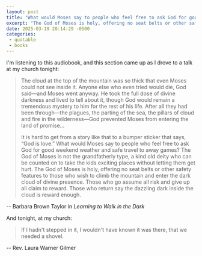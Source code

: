```yaml
---
layout: post
title: "What would Moses say to people who feel free to ask God for good weekend weather"
excerpt: "The God of Moses is holy, offering no seat belts or other safety features to those who wish to climb the mountain and enter the dark cloud of divine presence. Those who go assume all risk and give up all claim to reward."
date: 2025-03-19 20:14:29 -0500
categories: 
 - quotable
 - books
---
```


I'm listening to this audiobook, and this section came up as I drove to a talk at my church tonight:

> The cloud at the top of the mountain was so thick that even Moses could not see inside it. Anyone else who even tried would die, God said—and Moses went anyway. He took the full dose of divine darkness and lived to tell about it, though God would remain a tremendous mystery to him for the rest of his life. After all they had been through—the plagues, the parting of the sea, the pillars of cloud and fire in the wilderness—God prevented Moses from entering the land of promise...
>
> It is hard to get from a story like that to a bumper sticker that says, “God is love.” What would Moses say to people who feel free to ask God for good weekend weather and safe travel to away games? The God of Moses is not the grandfatherly type, a kind old deity who can be counted on to take the kids exciting places without letting them get hurt. The God of Moses is holy, offering no seat belts or other safety features to those who wish to climb the mountain and enter the dark cloud of divine presence. Those who go assume all risk and give up all claim to reward. Those who return say the dazzling dark inside the cloud is reward enough.

-- Barbara Brown Taylor in _Learning to Walk in the Dark_

And tonight, at my church:

> If I hadn't stepped in it, I wouldn't have known it was there, that we needed a shovel.

-- Rev. Laura Warner Gilmer